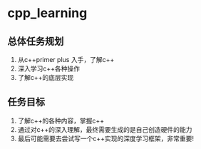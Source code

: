 # cpp_learning
## 总体任务规划
1. 从c++primer plus 入手，了解c++
2. 深入学习c++各种操作
3. 了解c++的底层实现


## 任务目标
1. 了解c++的各种内容，掌握c++
2. 通过对c++的深入理解，最终需要生成的是自己创造硬件的能力
3. 最后可能需要去尝试写一个c++实现的深度学习框架，非常重要!